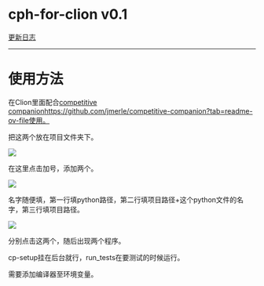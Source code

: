 # cph-for-clion v0.1

[更新日志]()

---

# 使用方法

在Clion里面配合[competitive companion]()https://github.com/jmerle/competitive-companion?tab=readme-ov-file使用。

把这两个放在项目文件夹下。

![](https://stripe.serv00.net/thumbnails/bdceac577e24dba4140f15e443754c0d.png)

在这里点击加号，添加两个。

![](https://stripe.serv00.net/thumbnails/1a8b9a0ad20bbf88238dce7c75abca28.png)

名字随便填，第一行填python路径，第二行填项目路径+这个python文件的名字，第三行填项目路径。

![](https://stripe.serv00.net/thumbnails/69081efbdc9ad7ab830bd9bb0ec8692a.png)

分别点击这两个，随后出现两个程序。

cp-setup挂在后台就行，run_tests在要测试的时候运行。

需要添加编译器至环境变量。
